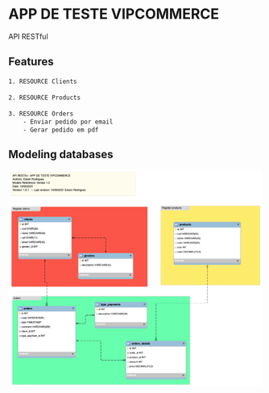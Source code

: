 
# APP DE TESTE VIPCOMMERCE
API RESTful

## Features
    1. RESOURCE Clients

    2. RESOURCE Products

    3. RESOURCE Orders
        - Enviar pedido por email
        - Gerar pedido em pdf        

## Modeling databases
![Screenshot](/public/images/modelo_database.png)
